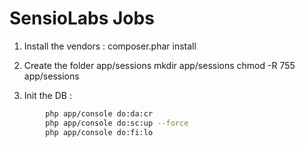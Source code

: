 SensioLabs Jobs
===============

1. Install the vendors : composer.phar install

2. Create the folder app/sessions
		mkdir app/sessions
		chmod -R 755 app/sessions

3. Init the DB :
```bash
        php app/console do:da:cr
        php app/console do:sc:up --force
        php app/console do:fi:lo
```